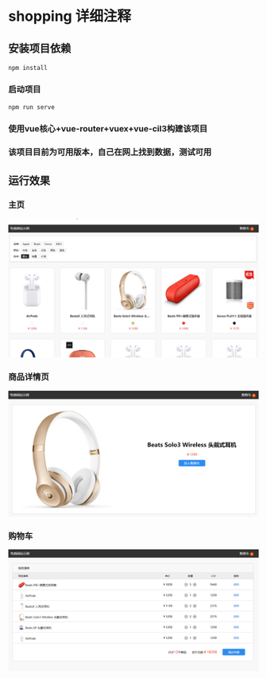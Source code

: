 # shopping 详细注释

## 安装项目依赖
```
npm install
```

### 启动项目
```
npm run serve
```

### 使用vue核心+vue-router+vuex+vue-cil3构建该项目

### 该项目目前为可用版本，自己在网上找到数据，测试可用

## 运行效果
### 主页
![项目布局](./src/assets/images/list.png)

### 商品详情页
![项目布局](./src/assets/images/detail.png)

### 购物车
![项目布局](./src/assets/images/cart.png)

